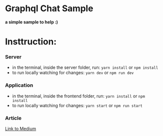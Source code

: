 # Graphql Chat Sample

**a simple sample to help :)**


# Insttruction:

### Server

- in the terminal, inside the server folder, run:
`yarn install` or `npm install`
- to run locally watching for changes:
`yarn dev` or `npm run dev`


### Application

- in the terminal, inside the frontend folder, run:
`yarn install` or `npm install`
- to run locally watching for changes:
`yarn start` or `npm run start`

### Article

[Link to Medium](https://medium.com/reactbrasil/build-a-chat-with-graphql-react-and-new-stuff-75ee4ffd2f2e)
